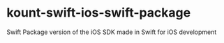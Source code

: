 # kount-swift-ios-swift-package
Swift Package version of the iOS SDK made in Swift for iOS development
